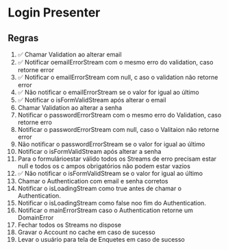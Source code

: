 # Login Presenter

## Regras

1. ✅ Chamar Validation ao alterar email
2. ✅ Notificar oemailErrorStream com o mesmo erro do validation, caso retorne error
3. ✅ Notificar o emailErrorStream com  null, c aso o validation  não retorne error
4. ✅ Não notificar o emailErrorStream se o valor for igual ao último
5. ✅ Notificar o isFormValidStream após alterar o email
6. Chamar Validation ao alterar a senha
7. Notificar o passwordErrorStream com o mesmo erro do Validation, caso retorne erro
8. Notificar o passwordErrorStream com null, caso o Valitaion não retorne error
9. Não notificar o passwordErrorStream se o valor for igual ao último
10. Notificar o isFormValidStream após alterar a senha
11. Para o formulárioestar válido  todos os Streams de erro precisam estar null e todos os c ampos obrigatórios não podem  estar vazios
12. ✅ Não notificar o isFormValidStream se o valor for igual ao último
13. Chamar o Authentication com email e senha corretos
14. Notificar o isLoadingStream como true antes de chamar o Authentication.
15. Notificar o isLoadingStream como false noo fim do Authentication.
16. Notificar o  mainErrorStream caso o Authentication retorne um DomainError
17. Fechar todos os Streams no dispose
18. Gravar o Account no cache em caso de sucesso
19. Levar o usuário para tela de Enquetes em caso de sucesso
